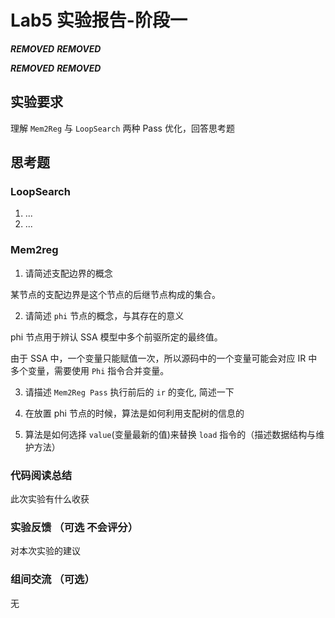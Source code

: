 # Lab5 实验报告-阶段一

***REMOVED*** ***REMOVED***

***REMOVED*** ***REMOVED***

## 实验要求

理解 `Mem2Reg` 与 `LoopSearch` 两种 Pass 优化，回答思考题

## 思考题

### LoopSearch

1. ...
2. ...

### Mem2reg

1. 请简述支配边界的概念

某节点的支配边界是这个节点的后继节点构成的集合。

2. 请简述 `phi` 节点的概念，与其存在的意义

phi 节点用于辨认 SSA 模型中多个前驱所定的最终值。

由于 SSA 中，一个变量只能赋值一次，所以源码中的一个变量可能会对应 IR 中多个变量，需要使用 `Phi` 指令合并变量。

3. 请描述 `Mem2Reg Pass` 执行前后的 `ir` 的变化, 简述一下

4. 在放置 phi 节点的时候，算法是如何利用支配树的信息的

5. 算法是如何选择 `value`(变量最新的值)来替换 `load` 指令的（描述数据结构与维护方法）

### 代码阅读总结

此次实验有什么收获

### 实验反馈 （可选 不会评分）

对本次实验的建议

### 组间交流 （可选）

无
